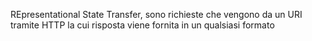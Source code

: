 REpresentational State Transfer, sono richieste che vengono da un URI tramite HTTP la cui risposta viene fornita in un qualsiasi formato